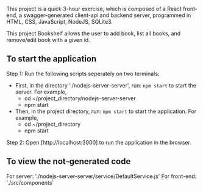 This project is a quick 3-hour exercise, which is composed of a React front-end, a swagger-generated client-api and backend server, programmed in HTML, CSS, JavaScript, NodeJS, SQLite3.

This project Bookshelf allows the user to add book, list all books, and remove/edit book with a given id.

## To start the application

Step 1:
Run the following scripts seperately on two terminals:
- First, in the directory './nodejs-server-server', run: `npm start` to start the server.
  For example, 
  - cd ~/project_directory/nodejs-server-server
  - npm start
- Then, in the project directory, run: `npm start` to start the application.
  For example, 
  - cd ~/project_directory
  - npm start

Step 2:
Open [http://localhost:3000] to run the application in the browser.

## To view the not-generated code
For server: './nodejs-server-server/service/DefaultService.js'
For front-end: './src/components'

